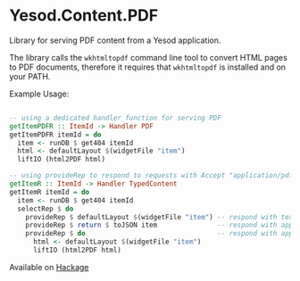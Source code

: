 # Yesod.Content.PDF

Library for serving PDF content from a Yesod application.

The library calls the `wkhtmltopdf` command line tool to convert HTML pages to PDF documents, therefore it requires that `wkhtmltopdf` is installed and on your PATH.

Example Usage:

```haskell

-- using a dedicated handler function for serving PDF
getItemPDFR :: ItemId -> Handler PDF
getItemPDFR itemId = do
  item <- runDB $ get404 itemId
  html <- defaultLayout $(widgetFile "item")
  liftIO (html2PDF html)

-- using provideRep to respond to requests with Accept "application/pdf"
getItemR :: ItemId -> Handler TypedContent
getItemR itemId = do
  item <- runDB $ get404 itemId
  selectRep $ do
    provideRep $ defaultLayout $(widgetFile "item") -- respond with text/html
    provideRep $ return $ toJSON item               -- respond with application/json
    provideRep $ do                                 -- respond with application/pdf
      html <- defaultLayout $(widgetFile "item")
      liftIO (html2PDF html)
```
Available on [Hackage](https://hackage.haskell.org/package/yesod-content-pdf)
